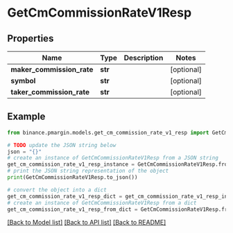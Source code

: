 # GetCmCommissionRateV1Resp


## Properties

Name | Type | Description | Notes
------------ | ------------- | ------------- | -------------
**maker_commission_rate** | **str** |  | [optional] 
**symbol** | **str** |  | [optional] 
**taker_commission_rate** | **str** |  | [optional] 

## Example

```python
from binance.pmargin.models.get_cm_commission_rate_v1_resp import GetCmCommissionRateV1Resp

# TODO update the JSON string below
json = "{}"
# create an instance of GetCmCommissionRateV1Resp from a JSON string
get_cm_commission_rate_v1_resp_instance = GetCmCommissionRateV1Resp.from_json(json)
# print the JSON string representation of the object
print(GetCmCommissionRateV1Resp.to_json())

# convert the object into a dict
get_cm_commission_rate_v1_resp_dict = get_cm_commission_rate_v1_resp_instance.to_dict()
# create an instance of GetCmCommissionRateV1Resp from a dict
get_cm_commission_rate_v1_resp_from_dict = GetCmCommissionRateV1Resp.from_dict(get_cm_commission_rate_v1_resp_dict)
```
[[Back to Model list]](../README.md#documentation-for-models) [[Back to API list]](../README.md#documentation-for-api-endpoints) [[Back to README]](../README.md)


